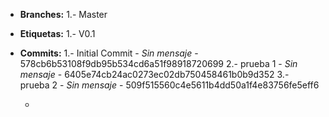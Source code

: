﻿ - **Branches:**
			1.- Master 
 - **Etiquetas:**
			 1.- V0.1
 -  **Commits:**
			 1.- Initial Commit - *Sin mensaje* - 578cb6b53108f9db95b534cd6a51f98918720699 
			 2.- prueba 1 - *Sin mensaje* - 6405e74cb24ac0273ec02db750458461b0b9d352
			 3.- prueba 2 - *Sin mensaje* - 509f515560c4e5611b4dd50a1f4e83756fe5eff6

	 - 


